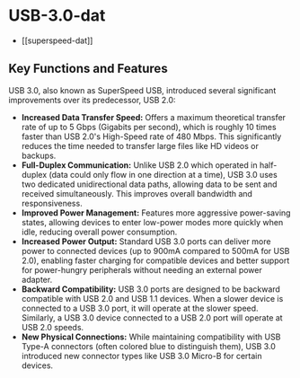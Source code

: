 
# USB-3.0-dat

- [[superspeed-dat]]

## Key Functions and Features

USB 3.0, also known as SuperSpeed USB, introduced several significant improvements over its predecessor, USB 2.0:

*   **Increased Data Transfer Speed:** Offers a maximum theoretical transfer rate of up to 5 Gbps (Gigabits per second), which is roughly 10 times faster than USB 2.0's High-Speed rate of 480 Mbps. This significantly reduces the time needed to transfer large files like HD videos or backups.
*   **Full-Duplex Communication:** Unlike USB 2.0 which operated in half-duplex (data could only flow in one direction at a time), USB 3.0 uses two dedicated unidirectional data paths, allowing data to be sent and received simultaneously. This improves overall bandwidth and responsiveness.
*   **Improved Power Management:** Features more aggressive power-saving states, allowing devices to enter low-power modes more quickly when idle, reducing overall power consumption.
*   **Increased Power Output:** Standard USB 3.0 ports can deliver more power to connected devices (up to 900mA compared to 500mA for USB 2.0), enabling faster charging for compatible devices and better support for power-hungry peripherals without needing an external power adapter.
*   **Backward Compatibility:** USB 3.0 ports are designed to be backward compatible with USB 2.0 and USB 1.1 devices. When a slower device is connected to a USB 3.0 port, it will operate at the slower speed. Similarly, a USB 3.0 device connected to a USB 2.0 port will operate at USB 2.0 speeds.
*   **New Physical Connections:** While maintaining compatibility with USB Type-A connectors (often colored blue to distinguish them), USB 3.0 introduced new connector types like USB 3.0 Micro-B for certain devices.
